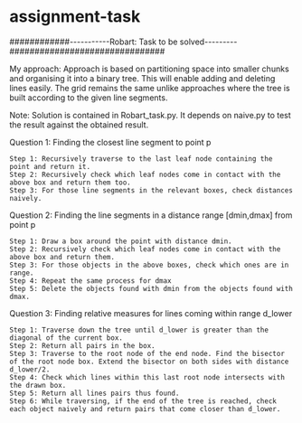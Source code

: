 # assignment-task
############-----------Robart: Task to be solved---------###############################


My approach:
Approach is based on partitioning space into smaller chunks and organising it
into a binary tree. This will enable adding and deleting lines easily. The
grid remains the same unlike approaches where the tree is built according to the
given line segments. 

Note: 
Solution is contained in Robart_task.py. It depends on naive.py to test the result against the 
obtained result.

Question 1: Finding the closest line segment to point p

	Step 1: Recursively traverse to the last leaf node containing the point and return it.
	Step 2: Recursively check which leaf nodes come in contact with the above box and return them too.
	Step 3: For those line segments in the relevant boxes, check distances naively.

Question 2: Finding the line segments in a distance range [dmin,dmax] from point p

	Step 1: Draw a box around the point with distance dmin.
	Step 2: Recursively check which leaf nodes come in contact with the above box and return them.
	Step 3: For those objects in the above boxes, check which ones are in range.
	Step 4: Repeat the same process for dmax
	Step 5: Delete the objects found with dmin from the objects found with dmax.

Question 3: Finding relative measures for lines coming within range d_lower

	Step 1: Traverse down the tree until d_lower is greater than the diagonal of the current box. 
	Step 2: Return all pairs in the box.
	Step 3: Traverse to the root node of the end node. Find the bisector of the root node box. Extend the bisector on both sides with distance d_lower/2.
	Step 4: Check which lines within this last root node intersects with the drawn box.
	Step 5: Return all lines pairs thus found.
	Step 6: While traversing, if the end of the tree is reached, check each object naively and return pairs that come closer than d_lower.